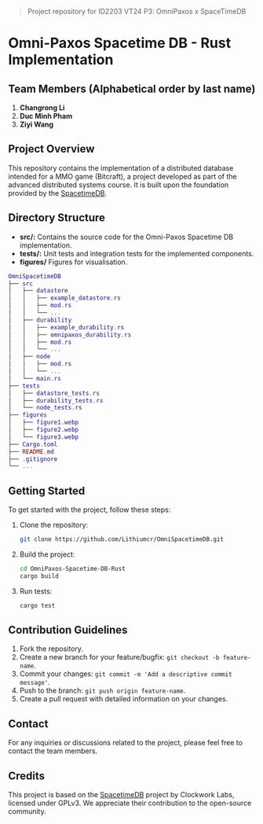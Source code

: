 > Project repository for ID2203 VT24 P3: OmniPaxos x SpaceTimeDB

# Omni-Paxos Spacetime DB - Rust Implementation

## Team Members (Alphabetical order by last name)
1. **Changrong Li**
2. **Duc Minh Pham**
3. **Ziyi Wang**

## Project Overview
This repository contains the implementation of a distributed database intended for a MMO game (Bitcraft), a project developed as part of the advanced distributed systems course. It is built upon the foundation provided by the [SpacetimeDB](https://github.com/clockworklabs/SpacetimeDB).

## Directory Structure
- **src/:** Contains the source code for the Omni-Paxos Spacetime DB implementation.
- **tests/:** Unit tests and integration tests for the implemented components.
- **figures/** Figures for visualisation.

```lua
OmniSpacetimeDB
├── src
│   ├── datastore
│   │   ├── example_datastore.rs
│   │   ├── mod.rs
│   │   └── ...
│   ├── durability
│   │   ├── example_durability.rs
│   │   ├── omnipaxos_durability.rs
│   │   ├── mod.rs
│   │   └── ...
│   ├── node
│   │   ├── mod.rs
│   │   └── ...
│   └── main.rs
├── tests
│   ├── datastore_tests.rs
│   ├── durability_tests.rs
│   └── node_tests.rs
├── figures
│   ├── figure1.webp
│   ├── figure2.webp
│   └── figure3.webp
├── Cargo.toml
├── README.md
├── .gitignore
└── ...
```

## Getting Started
To get started with the project, follow these steps:

1. Clone the repository:
   ```bash
   git clone https://github.com/Lithiumcr/OmniSpacetimeDB.git
   ```

2. Build the project:
   ```bash
   cd OmniPaxos-Spacetime-DB-Rust
   cargo build
   ```

3. Run tests:
   ```bash
   cargo test
   ```

## Contribution Guidelines

1. Fork the repository.
2. Create a new branch for your feature/bugfix: `git checkout -b feature-name`.
3. Commit your changes: `git commit -m 'Add a descriptive commit message'`.
4. Push to the branch: `git push origin feature-name`.
5. Create a pull request with detailed information on your changes.

## Contact
For any inquiries or discussions related to the project, please feel free to contact the team members.

## Credits
This project is based on the [SpacetimeDB](https://github.com/clockworklabs/SpacetimeDB) project by Clockwork Labs, licensed under GPLv3. We appreciate their contribution to the open-source community.
